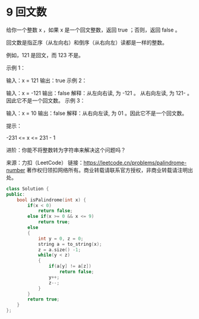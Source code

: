# 9 回文数

给你一个整数 x ，如果 x 是一个回文整数，返回 true ；否则，返回 false 。

回文数是指正序（从左向右）和倒序（从右向左）读都是一样的整数。

例如，121 是回文，而 123 不是。
 

示例 1：

输入：x = 121
输出：true
示例 2：

输入：x = -121
输出：false
解释：从左向右读, 为 -121 。 从右向左读, 为 121- 。因此它不是一个回文数。
示例 3：

输入：x = 10
输出：false
解释：从右向左读, 为 01 。因此它不是一个回文数。
 

提示：

-231 <= x <= 231 - 1
 

进阶：你能不将整数转为字符串来解决这个问题吗？

来源：力扣（LeetCode）
链接：https://leetcode.cn/problems/palindrome-number
著作权归领扣网络所有。商业转载请联系官方授权，非商业转载请注明出处。

```C++
class Solution {
public:
    bool isPalindrome(int x) {
        if(x < 0)
            return false;
        else if(x >= 0 && x <= 9)
            return true;
        else
        {
            int y = 0, z = 0;
            string a = to_string(x);
            z = a.size() -1;
            while(y < z)
            {
                if(a[y] != a[z])
                    return false;
                y++;
                z--;
            }
        }
        return true;
    }
};
```
